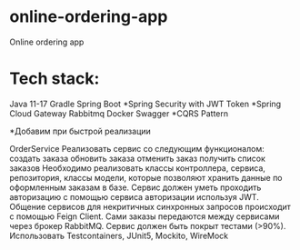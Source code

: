 # online-ordering-app
Online ordering app

# Tech stack:
Java 11-17
Gradle
Spring Boot
*Spring Security with JWT Token
*Spring Cloud Gateway
Rabbitmq
Docker
Swagger
*CQRS Pattern

*Добавим при быстрой реализации

 OrderService
Реализовать сервис со следующим функционалом:
создать заказа
обновить заказа
отменить заказ
получить список заказов
Необходимо реализовать классы контроллера, сервиса, репозитория, классы модели, которые позволяют хранить данные по оформленным заказам в базе.
Сервис должен уметь проходить авторизацию с помощью сервиса авторизации используя JWT.
Общение сервисов для некритичных синхронных запросов происходит с помощью Feign Client. 
Сами заказы передаются между сервисами через брокер RabbitMQ.
Сервис должен быть покрыт тестами (>90%). Использовать Testcontainers, JUnit5, Mockito, WireMock


